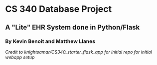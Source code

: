# CS 340 Database Project
## A "Lite" EHR System done in Python/Flask
### By Kevin Benoit and Matthew Llanes

*Credit to knightsamar/CS340_starter_flask_app for initial repo for initial webapp setup*